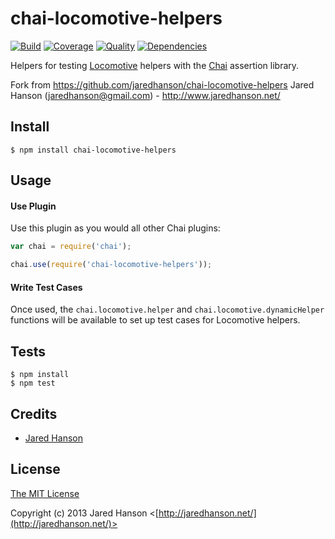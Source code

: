 # chai-locomotive-helpers

[![Build](https://travis-ci.org/jaredhanson/chai-locomotive-helpers.png)](https://travis-ci.org/jaredhanson/chai-locomotive-helpers)
[![Coverage](https://coveralls.io/repos/jaredhanson/chai-locomotive-helpers/badge.png)](https://coveralls.io/r/jaredhanson/chai-locomotive-helpers)
[![Quality](https://codeclimate.com/github/jaredhanson/chai-locomotive-helpers.png)](https://codeclimate.com/github/jaredhanson/chai-locomotive-helpers)
[![Dependencies](https://david-dm.org/jaredhanson/chai-locomotive-helpers.png)](https://david-dm.org/jaredhanson/chai-locomotive-helpers)


Helpers for testing [Locomotive](http://locomotivejs.org/) helpers with the
[Chai](http://chaijs.com/) assertion library.

Fork from https://github.com/jaredhanson/chai-locomotive-helpers
Jared Hanson (jaredhanson@gmail.com) - http://www.jaredhanson.net/

## Install

    $ npm install chai-locomotive-helpers

## Usage

#### Use Plugin

Use this plugin as you would all other Chai plugins:

```javascript
var chai = require('chai');

chai.use(require('chai-locomotive-helpers'));
```

#### Write Test Cases

Once used, the `chai.locomotive.helper` and `chai.locomotive.dynamicHelper`
functions will be available to set up test cases for Locomotive helpers.

## Tests

    $ npm install
    $ npm test

## Credits

  - [Jared Hanson](http://github.com/jaredhanson)

## License

[The MIT License](http://opensource.org/licenses/MIT)

Copyright (c) 2013 Jared Hanson <[http://jaredhanson.net/](http://jaredhanson.net/)>
